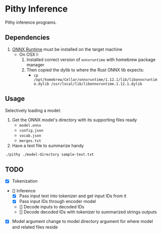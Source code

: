 # Pithy Inference
Pithy inference programs.

## Dependencies

1. [ONNX Runtime](https://onnxruntime.ai/docs/install/) must be installed on the target machine
    - On OSX I:
        1. Installed correct version of `onnxruntime` with homebrew package manager
        2. Then copied the dylib to where the Rust ONNX lib expects:
            - `cp /opt/homebrew/Cellar/onnxruntime/1.12.1/lib/libonnxruntime.dylib /usr/local/lib/libonnxruntime.1.12.1.dylib`

## Usage

Selectively loading a model:

1. Get the ONNX model's directory with its supporting files ready
    - `model.onnx`
    - `config.json`
    - `vocab.json`
    - `merges.txt`
2. Have a text file to summarize handy

```bash
./pithy ./model-directory sample-text.txt
```

## TODO

- [x] Tokenization
- [] Inference
    - [x] Pass input text into tokenizer and get input IDs from it
    - [x] Pass input IDs through encoder model
    - [] Decode inputs to decoded IDs
    - [] Decode decoded IDs with tokenizer to summarized strings outputs
- [x] Model argument change to model directory argument for where model and related files reside
